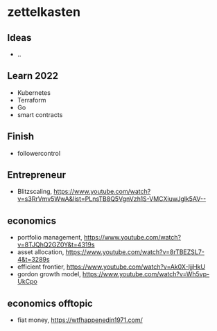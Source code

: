 # zettelkasten

## Ideas
- ..

## Learn 2022
- Kubernetes
- Terraform
- Go
- smart contracts

## Finish
- followercontrol

## Entrepreneur
- Blitzscaling, https://www.youtube.com/watch?v=s3RrVmv5WwA&list=PLnsTB8Q5VgnVzh1S-VMCXiuwJglk5AV--

## economics
- portfolio management, https://www.youtube.com/watch?v=8TJQhQ2GZ0Y&t=4319s
- asset allocation, https://www.youtube.com/watch?v=8rTBEZSL7-4&t=3289s
- efficient frontier, https://www.youtube.com/watch?v=Ak0X-IjjHkU
- gordon growth model, https://www.youtube.com/watch?v=Wh5vp-UkCpo

## economics offtopic
- fiat money, https://wtfhappenedin1971.com/

